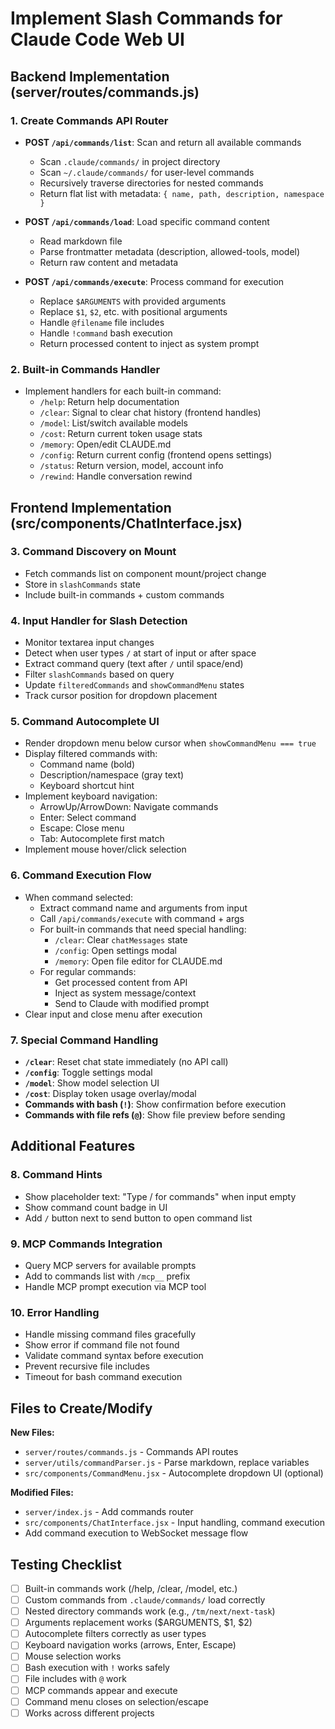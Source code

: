 # Implement Slash Commands for Claude Code Web UI

## Backend Implementation (server/routes/commands.js)

### 1. Create Commands API Router
- **POST `/api/commands/list`**: Scan and return all available commands
  - Scan `.claude/commands/` in project directory
  - Scan `~/.claude/commands/` for user-level commands
  - Recursively traverse directories for nested commands
  - Return flat list with metadata: `{ name, path, description, namespace }`

- **POST `/api/commands/load`**: Load specific command content
  - Read markdown file
  - Parse frontmatter metadata (description, allowed-tools, model)
  - Return raw content and metadata

- **POST `/api/commands/execute`**: Process command for execution
  - Replace `$ARGUMENTS` with provided arguments
  - Replace `$1`, `$2`, etc. with positional arguments
  - Handle `@filename` file includes
  - Handle `!command` bash execution
  - Return processed content to inject as system prompt

### 2. Built-in Commands Handler
- Implement handlers for each built-in command:
  - `/help`: Return help documentation
  - `/clear`: Signal to clear chat history (frontend handles)
  - `/model`: List/switch available models
  - `/cost`: Return current token usage stats
  - `/memory`: Open/edit CLAUDE.md
  - `/config`: Return current config (frontend opens settings)
  - `/status`: Return version, model, account info
  - `/rewind`: Handle conversation rewind

## Frontend Implementation (src/components/ChatInterface.jsx)

### 3. Command Discovery on Mount
- Fetch commands list on component mount/project change
- Store in `slashCommands` state
- Include built-in commands + custom commands

### 4. Input Handler for Slash Detection
- Monitor textarea input changes
- Detect when user types `/` at start of input or after space
- Extract command query (text after `/` until space/end)
- Filter `slashCommands` based on query
- Update `filteredCommands` and `showCommandMenu` states
- Track cursor position for dropdown placement

### 5. Command Autocomplete UI
- Render dropdown menu below cursor when `showCommandMenu === true`
- Display filtered commands with:
  - Command name (bold)
  - Description/namespace (gray text)
  - Keyboard shortcut hint
- Implement keyboard navigation:
  - ArrowUp/ArrowDown: Navigate commands
  - Enter: Select command
  - Escape: Close menu
  - Tab: Autocomplete first match
- Implement mouse hover/click selection

### 6. Command Execution Flow
- When command selected:
  - Extract command name and arguments from input
  - Call `/api/commands/execute` with command + args
  - For built-in commands that need special handling:
    - `/clear`: Clear `chatMessages` state
    - `/config`: Open settings modal
    - `/memory`: Open file editor for CLAUDE.md
  - For regular commands:
    - Get processed content from API
    - Inject as system message/context
    - Send to Claude with modified prompt
- Clear input and close menu after execution

### 7. Special Command Handling
- **`/clear`**: Reset chat state immediately (no API call)
- **`/config`**: Toggle settings modal
- **`/model`**: Show model selection UI
- **`/cost`**: Display token usage overlay/modal
- **Commands with bash (`!`)**: Show confirmation before execution
- **Commands with file refs (`@`)**: Show file preview before sending

## Additional Features

### 8. Command Hints
- Show placeholder text: "Type / for commands" when input empty
- Show command count badge in UI
- Add `/` button next to send button to open command list

### 9. MCP Commands Integration
- Query MCP servers for available prompts
- Add to commands list with `/mcp__` prefix
- Handle MCP prompt execution via MCP tool

### 10. Error Handling
- Handle missing command files gracefully
- Show error if command file not found
- Validate command syntax before execution
- Prevent recursive file includes
- Timeout for bash command execution

## Files to Create/Modify

**New Files:**
- `server/routes/commands.js` - Commands API routes
- `server/utils/commandParser.js` - Parse markdown, replace variables
- `src/components/CommandMenu.jsx` - Autocomplete dropdown UI (optional)

**Modified Files:**
- `server/index.js` - Add commands router
- `src/components/ChatInterface.jsx` - Input handling, command execution
- Add command execution to WebSocket message flow

## Testing Checklist
- [ ] Built-in commands work (/help, /clear, /model, etc.)
- [ ] Custom commands from `.claude/commands/` load correctly
- [ ] Nested directory commands work (e.g., `/tm/next/next-task`)
- [ ] Arguments replacement works ($ARGUMENTS, $1, $2)
- [ ] Autocomplete filters correctly as user types
- [ ] Keyboard navigation works (arrows, Enter, Escape)
- [ ] Mouse selection works
- [ ] Bash execution with `!` works safely
- [ ] File includes with `@` work
- [ ] MCP commands appear and execute
- [ ] Command menu closes on selection/escape
- [ ] Works across different projects
